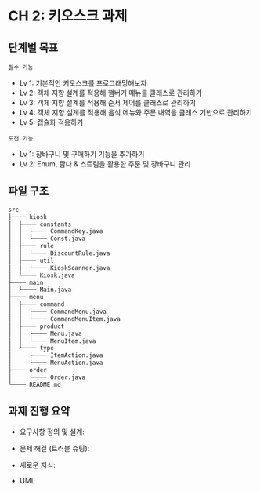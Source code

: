 # CH 2: 키오스크 과제

## 단계별 목표
`필수 기능`
- Lv 1: 기본적인 키오스크를 프로그래밍해보자
- Lv 2: 객체 지향 설계를 적용해 햄버거 메뉴를 클래스로 관리하기
- Lv 3: 객체 지향 설계를 적용해 순서 제어를 클래스로 관리하기
- Lv 4: 객체 지향 설계를 적용해 음식 메뉴와 주문 내역을 클래스 기반으로 관리하기
- Lv 5: 캡슐화 적용하기

`도전 기능`
- Lv 1: 장바구니 및 구매하기 기능을 추가하기
- Lv 2: Enum, 람다 & 스트림을 활용한 주문 및 장바구니 관리

## 파일 구조
```bash
src
├──── kiosk
│  ├──── constants
│  │  ├──── CommandKey.java
│  │  └──── Const.java
│  ├──── rule
│  │  └──── DiscountRule.java
│  ├──── util
│  │  └──── KioskScanner.java
│  └──── Kiosk.java
├──── main
│  └──── Main.java
├──── menu
│  ├──── command
│  │  ├──── CommandMenu.java
│  │  └──── CommandMenuItem.java
│  ├──── product
│  │  ├──── Menu.java
│  │  └──── MenuItem.java
│  └──── type 
│     ├──── ItemAction.java
│     └──── MenuAction.java
├──── order
│     └──── Order.java
└──── README.md
```

## 과제 진행 요약
- 요구사항 정의 및 설계: 
- 문제 해결 (트러블 슈팅):
- 새로운 지식:


- UML <br/><br/>